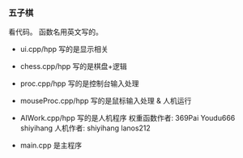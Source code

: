 ### 五子棋

看代码。
函数名用英文写的。

- ui.cpp/hpp 写的是显示相关

- chess.cpp/hpp 写的是棋盘+逻辑

- proc.cpp/hpp 写的是控制台输入处理

- mouseProc.cpp/hpp 写的是鼠标输入处理 & 人机运行

- AIWork.cpp/hpp 写的是人机程序
  权重函数作者:
    369Pai
    Youdu666
    shiyihang
  人机作者:
    shiyihang
    lanos212

- main.cpp 是主程序
